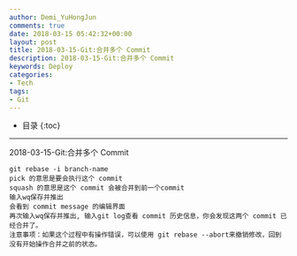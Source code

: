 ```yaml
---
author: Demi_YuHongJun
comments: true
date: 2018-03-15 05:42:32+00:00
layout: post
title: 2018-03-15-Git:合并多个 Commit
description: 2018-03-15-Git:合并多个 Commit
keywords: Deploy
categories:
- Tech
tags:
- Git
---
```

* 目录
{:toc}
---

2018-03-15-Git:合并多个 Commit

```
git rebase -i branch-name
pick 的意思是要会执行这个 commit
squash 的意思是这个 commit 会被合并到前一个commit
输入wq保存并推出
会看到 commit message 的编辑界面
再次输入wq保存并推出, 输入git log查看 commit 历史信息，你会发现这两个 commit 已经合并了。
注意事项：如果这个过程中有操作错误，可以使用 git rebase --abort来撤销修改，回到没有开始操作合并之前的状态。
```


